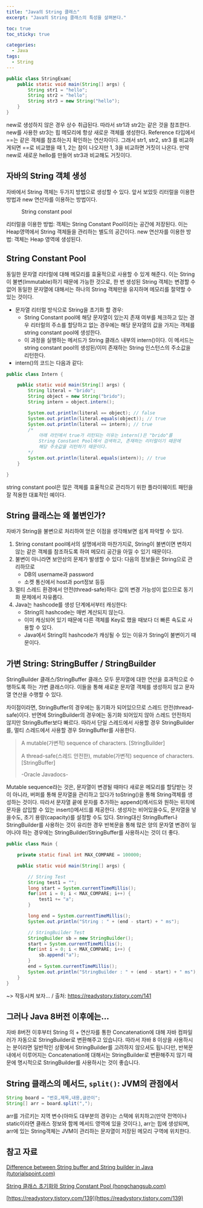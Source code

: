 ```yaml
---
title: "Java의 String 클래스"
excerpt: "Java의 String 클래스의 특성을 살펴본다."

toc: true
toc_sticky: true

categories:
  - Java
tags:
  - String
---
```

```java
public class StringExam{
	public static void main(String[] args) {
 		String str1 = "hello";
		String str2 = "hello";
		String str3 = new String("hello");
    }
}
```
new로 생성하지 않은 경우 상수 취급된다. 따라서 str1과 str2는 같은 것을 참조한다. new를 사용한 str3는 힙 메모리에 항상 새로운 객체를 생성한다. Reference 타입에서 ==는 같은 객체를 참조하는지 확인하는 연산자이다. 그래서 str1, str2, str3 를 비교하게되면 ==로 비교했을 때 1, 2는 참이 나오지만 1, 3을 비교하면 거짓이 나온다. 만약 new로 새로운 hello를 만들어 str3과 비교해도 거짓이다.

## 자바의 String 객체 생성
자바에서 String 객체는 두가지 방법으로 생성할 수 있다. 앞서 보았듯 리터럴을 이용한 방법과 new 연산자를 이용하는 방법이다.

<figure style="width: 85%" class="align-center">
  <img src="https://onedrive.live.com/embed?resid=C4F97B3B64AE3E7A%216690&authkey=%21AJFvfgF4u38ng1k&width=1280&height=720" alt="">
  <figcaption>String constant pool</figcaption>
</figure> 

리터럴을 이용한 방법: 객체는 String Constant Pool이라는 공간에 저장된다. 이는 Heap영역에서 String 객체들을 관리하는 별도의 공간이다.
new 연산자를 이용한 방법: 객체는 Heap 영역에 생성된다.
 
## String Constant Pool
동일한 문자열 리터럴에 대해 메모리를 효율적으로 사용할 수 있게 해준다. 이는 String이 불변(Immutable)하기 때문에 가능한 것으로, 한 번 생성된 String 객체는 변경할 수 없어 동일한 문자열에 대해서는 하나의 String 객체만을 유지하며 메모리를 절약할 수 있는 것이다.

- 문자열 리터럴 방식으로 String을 초기화 할 경우:
    - String Constant pool에 해당 문자열이 있는지 존재 여부를 체크하고 있는 경우 리터럴의 주소를 할당하고
없는 경우에는 해당 문자열의 값을 가지는 객체를 string constant pool에 생성한다.
    - 이 과정을 실행하는 메서드가 String 클래스 내부의 intern()이다. 이 메서드는 string constant pool의 생성된/이미 존재하는 String 인스턴스의 주소값을 리턴한다.
- intern()의 코드는 다음과 같다:

```java
public class Intern {

    public static void main(String[] args) {
        String literal = "brido";
        String object = new String("brido");
        String intern = object.intern();

        System.out.println(literal == object); // false
        System.out.println(literal.equals(object)); // true
        System.out.println(literal == intern); // true
		/* 
			아래 라인에서 true가 리턴되는 이유는 intern()은 "brido"를 
			String Constant Pool에서 검색하고, 존재하는 리터럴이기 때문에
			해당 주솟값을 리턴하기 때문이다.
		*/
        System.out.println(literal.equals(intern)); // true
    }

}
```
string constant pool은 많은 객체를 효율적으로 관리하기 위한 플라이웨이트 패턴을 잘 적용한 대표적인 예이다.

## String 클래스는 왜 불변인가?
자바가 String을 불변으로 처리하여 얻은 이점을 생각해보면 쉽게 파악할 수 있다.

1. String constant pool에서의 설명에서와 마찬가지로, String이 불변이면 변하지 않는 같은 객체를 참조하도록 하여 메모리 공간을 아낄 수 있기 때문이다.
2. 불변이 아니라면 보안상의 문제가 발생할 수 있다: 다음의 정보들은 String으로 관리하므로
    - DB의 username과 password
    - 소켓 통신에서 host과 port정보 등등
3. 멀티 스레드 환경에서 안전(thread-safe)하다: 값의 변경 가능성이 없으므로 동기화 문제에서 자유롭다.
4. Java는 hashcode를 생성 단계에서부터 캐싱한다:
    - String의 hashcode는 매번 계산되지 않는다.
    - 이미 캐싱되어 있기 때문에 다른 객체를 Key로 했을 때보다 더 빠른 속도로 사용할 수 있다.
    - Java에서 String의 hashcode가 캐싱될 수 있는 이유가 String이 불변이기 때문이다.
 
## 가변 String: StringBuffer / StringBuilder
StringBuilder 클래스/StringBuffer 클래스 모두 문자열에 대한 연산을 효과적으로 수행하도록 하는 가변 클래스이다. 이들을 통해 새로운 문자열 객체를 생성하지 않고 문자열 연산을 수행할 수 있다.

차이점이라면, StringBuffer의 경우에는 동기화가 되어있으므로 스레드 안전(thread-safe)이다. 반면에 StringBuilder의 경우에는 동기화 되어있지 않아 스레드 안전하지 않지만 StringBuffer보다 빠르다. 따라서 단일 스레드에서 사용할 경우 StringBuilder를, 멀티 스레드에서 사용할 경우 StringBuffer를 사용한다.

>A mutable(가변적) sequence of characters. [StringBuilder]
>
>A thread-safe(스레드 안전한), mutable(가변적) sequence of characters. [StringBuffer]
>
>-Oracle Javadocs-

Mutable sequence라는 것은, 문자열이 변경될 때마다 새로운 메모리를 할당받는 것이 아니라, 버퍼를 통해 문자열을 관리하고 있다가 toString()을 통해 String객체를 생성하는 것이다.
따라서 문자열 끝에 문자를 추가하는 append()메서드와 원하는 위치에 문자을 삽입할 수 있는 insert()메서드를 제공한다. 생성자는 비어있을수도, 문자열을 넣을수도, 초기 용량(capacity)를 설정할 수도 있다.
String대신 StringBuffer나 StringBuilder를 사용하는 것이 유리한 경우
반복문을 통해 많은 양의 문자열 변경이 일어나야 하는 경우에는 StringBuilder/StringBuffer를 사용하시는 것이 더 좋다.

```java
public class Main {

    private static final int MAX_COMPARE = 100000;

    public static void main(String[] args) {

        // String Test
        String test1 = "";
        long start = System.currentTimeMillis();
        for(int i = 0; i < MAX_COMPARE; i++) {
            test1 += "a";
        }

        long end = System.currentTimeMillis();
        System.out.println("String : " + (end - start) + " ms");

        // StringBuilder Test
        StringBuilder sb = new StringBuilder();
        start = System.currentTimeMillis();
        for(int i = 0; i < MAX_COMPARE; i++) {
            sb.append("a");
        }
        end = System.currentTimeMillis();
        System.out.println("StringBuilder : " + (end - start) + " ms");
    }
}
```
~> 작동시켜 보자... / 출처: https://readystory.tistory.com/141
 
## 그러나 Java 8버전 이후에는...
자바 8버전 이후부터 String 의 + 연산자를 통한 Concatenation에 대해 자바 컴파일러가 자동으로 StringBuilder로 변환해주고 있습니다. 따라서 자바 8 이상을 사용하시는 분이라면 일반적인 상황에서 StringBuilder를 고려하지 않으셔도 됩니다만, 반복문 내에서 이루어지는 Concatenation에 대해서는 StringBuilder로 변환해주지 않기 때문에 명시적으로 StringBuilder를 사용하시는 것이 좋습니다.

## String 클래스의 메서드, `split()`: JVM의 관점에서

```java
String board = "번호,제목,내용,글쓴이";
String[] arr = board.split(",");
```

arr를 가르키는 지역 변수(아마도 대부분의 경우)는 스택에 위치하고(만약 전역이나 static이라면 클래스 정보와 함께 메서드 영역에 있을 것이다.), arr는 힙에 생성되며, arr에 있는 String객체는 JVM이 관리하는 문자열이 저장된 메모리 구역에 위치한다.

## 참고 자료
[Difference between String buffer and String builder in Java (tutorialspoint.com)](https://www.tutorialspoint.com/difference-between-string-buffer-and-string-builder-in-java)

[<Java> String 클래스 초기화와 String Constant Pool (hongchangsub.com)](https://hongchangsub.com/java2/)

[https://readystory.tistory.com/139](https://readystory.tistory.com/139)